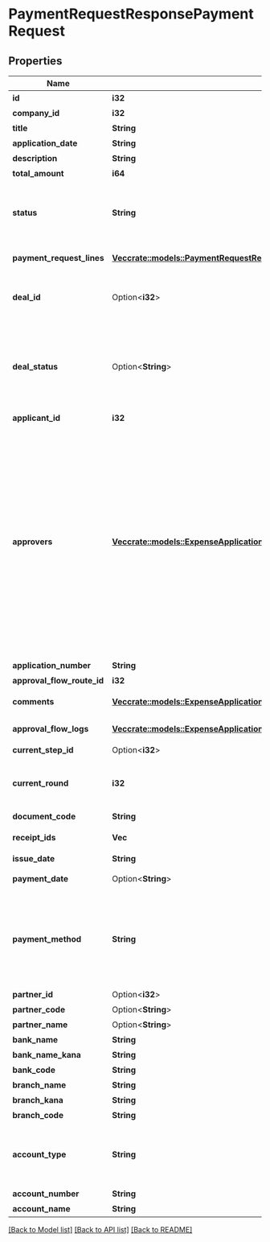 # PaymentRequestResponsePaymentRequest

## Properties

Name | Type | Description | Notes
------------ | ------------- | ------------- | -------------
**id** | **i32** | 支払依頼ID | 
**company_id** | **i32** | 事業所ID | 
**title** | **String** | 申請タイトル | 
**application_date** | **String** | 申請日 (yyyy-mm-dd) | 
**description** | **String** | 備考 | 
**total_amount** | **i64** | 合計金額 | 
**status** | **String** | 申請ステータス(draft:下書き, in_progress:申請中, approved:承認済, rejected:却下, feedback:差戻し) | 
**payment_request_lines** | [**Vec<crate::models::PaymentRequestResponsePaymentRequestPaymentRequestLinesInner>**](paymentRequestResponse_payment_request_payment_request_lines_inner.md) | 支払依頼の項目行一覧（配列） | 
**deal_id** | Option<**i32**> | 取引ID (申請ステータス:statusがapprovedで、取引が存在する時のみdeal_idが表示されます) | 
**deal_status** | Option<**String**> | 取引ステータス (申請ステータス:statusがapprovedで、取引が存在する時のみdeal_statusが表示されます settled:支払済み, unsettled:支払待ち) | 
**applicant_id** | **i32** | 申請者のユーザーID | 
**approvers** | [**Vec<crate::models::ExpenseApplicationResponseExpenseApplicationApproversInner>**](expenseApplicationResponse_expense_application_approvers_inner.md) | 承認者（配列）   承認ステップのresource_typeがunspecified (指定なし)の場合はapproversはレスポンスに含まれません。   しかし、resource_typeがunspecifiedの承認ステップにおいて誰かが承認・却下・差し戻しのいずれかのアクションを取った後は、   approversはレスポンスに含まれるようになります。   その場合approversにはアクションを行ったステップのIDとアクションを行ったユーザーのIDが含まれます。 | 
**application_number** | **String** | 申請No. | 
**approval_flow_route_id** | **i32** | 申請経路ID | 
**comments** | [**Vec<crate::models::ExpenseApplicationResponseExpenseApplicationCommentsInner>**](expenseApplicationResponse_expense_application_comments_inner.md) | 支払依頼のコメント一覧（配列） | 
**approval_flow_logs** | [**Vec<crate::models::ExpenseApplicationResponseExpenseApplicationApprovalFlowLogsInner>**](expenseApplicationResponse_expense_application_approval_flow_logs_inner.md) | 支払依頼の承認履歴（配列） | 
**current_step_id** | Option<**i32**> | 現在承認ステップID | 
**current_round** | **i32** | 現在のround。差し戻し等により申請がstepの最初からやり直しになるとroundの値が増えます。 | 
**document_code** | **String** | 請求書番号 | 
**receipt_ids** | **Vec<i32>** | 証憑ファイルID（ファイルボックスのファイルID） | 
**issue_date** | **String** | 発生日 (yyyy-mm-dd) | 
**payment_date** | Option<**String**> | 支払期限 (yyyy-mm-dd) | 
**payment_method** | **String** | 支払方法(none: 指定なし, domestic_bank_transfer: 国内振込, abroad_bank_transfer: 国外振込, account_transfer: 口座振替, credit_card: クレジットカード) | 
**partner_id** | Option<**i32**> | 取引先ID | 
**partner_code** | Option<**String**> | 取引先コード | [optional]
**partner_name** | Option<**String**> | 取引先名 | 
**bank_name** | **String** | 銀行名 | 
**bank_name_kana** | **String** | 銀行名（カナ） | 
**bank_code** | **String** | 銀行コード | 
**branch_name** | **String** | 支店名 | 
**branch_kana** | **String** | 支店名（カナ） | 
**branch_code** | **String** | 支店番号 | 
**account_type** | **String** | 口座種別(ordinary:普通、checking:当座、earmarked:納税準備預金、savings:貯蓄、other:その他) | 
**account_number** | **String** | 口座番号 | 
**account_name** | **String** | 受取人名（カナ） | 

[[Back to Model list]](../README.md#documentation-for-models) [[Back to API list]](../README.md#documentation-for-api-endpoints) [[Back to README]](../README.md)


